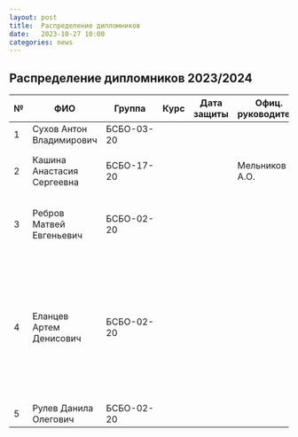 ```yaml
---
layout: post
title:  Распределение дипломников
date:   2023-10-27 10:00
categories: news
---
```

## Распределение дипломников 2023/2024

| №    | ФИО                                   | Группа        | Курс |Дата защиты| Офиц. руководитель        | Тема                                                                                                                                                                  |
| -----| ------------------------------------- | ------------- | ---- | --------- | ------------------------- | --------------------------------------------------------------------------------------------------------------------------------------------------------------------- |
| 1    |Сухов Антон Владимирович               | БСБО-03-20    |      |           |                           | Ансамбли моделей для распознавания сигналов ЭМГ.                                                                                               |
| 2    |Кашина Анастасия Сергеевна             | БСБО-17-20    |      |           | Мельников А.О.            | Распознавание индивидаульных признаков по сигналу ЭМГ (посмотреть https://www.nature.com/articles/s41467-023-37238-w).                                                                                               |
| 3    |Ребров Матвей Евгеньевич               | БСБО-02-20    |      |           |                           | Аутентификация пользователя по сигналу ЭМГ (Цель: разработка многоуровненвой процедуры аутентфикации с использованием сигнала ЭМГ).                                                                                               |
| 4    |Еланцев Артем Денисович                | БСБО-02-20    |      |           |                           | Разработка серверного приложения для обработки и анализа сигналов ЭМГ (Цель: разработка унифицированного решения, объединяющего разрозненные протоколы взаимодействия интеллектуальных устройств ввода, алгоритмов распознавания и протоколов обмена в едином сервере, упрощение рзработки приложений). Обзор: интерфесы (API) для интеллектуальных устройств ввода, модели распознавания и обработки сигналов.                                                                                             |
| 5    |Рулев Данила Олегович                  | БСБО-02-20    |      |           |                           | Обнаружение объекта в видеопотоке.                                                                                               |


